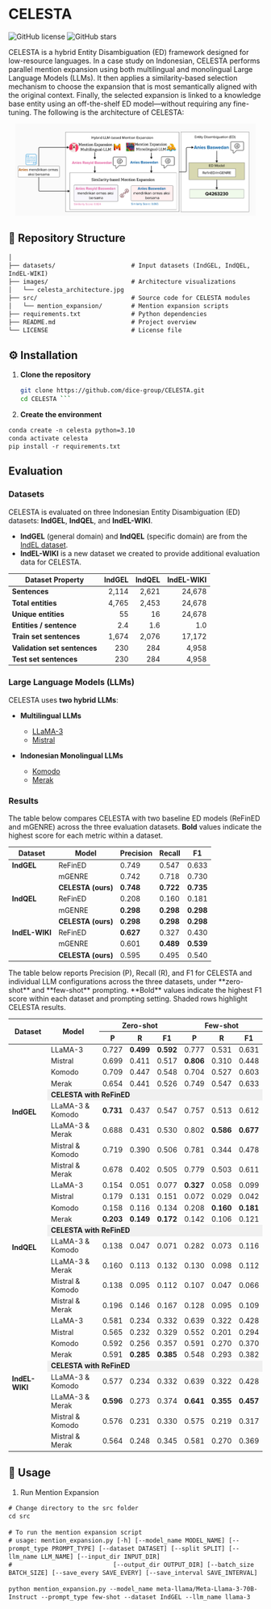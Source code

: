 # CELESTA

![GitHub license](https://img.shields.io/github/license/dice-group/CELESTA)
![GitHub stars](https://img.shields.io/github/stars/dice-group/CELESTA?style=social)

CELESTA is a hybrid Entity Disambiguation (ED) framework designed for low-resource languages. In a case study on Indonesian, CELESTA performs parallel mention expansion using both multilingual and monolingual Large Language Models (LLMs). It then applies a similarity-based selection mechanism to choose the expansion that is most semantically aligned with the original context. Finally, the selected expansion is linked to a knowledge base entity using an off-the-shelf ED model—without requiring any fine-tuning. The following is the architecture of CELESTA:

<p align="center">
<img src="images/celesta_architecture.png" width="95%">
</p>


## 📂 Repository Structure
```
│
├── datasets/                     # Input datasets (IndGEL, IndQEL, IndEL-WIKI)
├── images/                       # Architecture visualizations
│   └── celesta_architecture.jpg
├── src/                          # Source code for CELESTA modules
│   └── mention_expansion/        # Mention expansion scripts
├── requirements.txt              # Python dependencies
├── README.md                     # Project overview
└── LICENSE                       # License file
```

## ⚙️ Installation

1. **Clone the repository**
   ```bash
   git clone https://github.com/dice-group/CELESTA.git
   cd CELESTA ```

2. **Create the environment**
```
conda create -n celesta python=3.10
conda activate celesta
pip install -r requirements.txt
```

## Evaluation

### Datasets

CELESTA is evaluated on three Indonesian Entity Disambiguation (ED) datasets: **IndGEL**, **IndQEL**, and **IndEL-WIKI**.  
- **IndGEL** (general domain) and **IndQEL** (specific domain) are from the [IndEL dataset](https://link-to-IndEL-dataset).  
- **IndEL-WIKI** is a new dataset we created to provide additional evaluation data for CELESTA.

| Dataset Property             | IndGEL | IndQEL | IndEL-WIKI |
|------------------------------|-------:|-------:|-----------:|
| **Sentences**                | 2,114  | 2,621  | 24,678     |
| **Total entities**           | 4,765  | 2,453  | 24,678     |
| **Unique entities**          | 55     | 16     | 24,678     |
| **Entities / sentence**      | 2.4    | 1.6    | 1.0        |
| **Train set sentences**      | 1,674  | 2,076  | 17,172     |
| **Validation set sentences** | 230    | 284    | 4,958      |
| **Test set sentences**       | 230    | 284    | 4,958      |



### Large Language Models (LLMs)

CELESTA uses **two hybrid LLMs**:

- **Multilingual LLMs**
  - [LLaMA-3](https://huggingface.co/meta-llama/Meta-Llama-3-70B-Instruct)
  - [Mistral](https://huggingface.co/mistralai/Mistral-7B-Instruct-v0.3)

- **Indonesian Monolingual LLMs**
  - [Komodo](https://huggingface.co/suayptalha/Komodo-7B-Instruct)
  - [Merak](https://huggingface.co/Ichsan2895/Merak-7B-v4-GGUF)


### Results
The table below compares CELESTA with two baseline ED models (ReFinED and mGENRE) across the three evaluation datasets. **Bold** values indicate the highest score for each metric within a dataset.

| Dataset     | Model            | Precision | Recall  | F1      |
|-------------|------------------|-----------|---------|---------|
| **IndGEL**  | ReFinED          | 0.749     | 0.547   | 0.633   |
|             | mGENRE           | 0.742     | 0.718   | 0.730   |
|             | **CELESTA (ours)** | **0.748** | **0.722** | **0.735** |
| **IndQEL**  | ReFinED          | 0.208     | 0.160   | 0.181   |
|             | mGENRE           | **0.298** | **0.298** | **0.298** |
|             | **CELESTA (ours)** | **0.298** | **0.298** | **0.298** |
| **IndEL-WIKI** | ReFinED       | **0.627** | 0.327   | 0.430   |
|             | mGENRE           | 0.601     | **0.489** | **0.539** |
|             | **CELESTA (ours)** | 0.595     | 0.495   | 0.540   |


<p>
The table below reports Precision (P), Recall (R), and F1 for CELESTA and individual LLM configurations across the three datasets, under **zero-shot** and **few-shot** prompting.  
**Bold** values indicate the highest F1 score within each dataset and prompting setting. Shaded rows highlight CELESTA results.
</p>

<table>
<thead>
<tr>
<th rowspan="2">Dataset</th>
<th rowspan="2">Model</th>
<th colspan="3">Zero-shot</th>
<th colspan="3">Few-shot</th>
</tr>
<tr>
<th>P</th><th>R</th><th>F1</th>
<th>P</th><th>R</th><th>F1</th>
</tr>
</thead>
<tbody>

<!-- IndGEL -->
<tr>
<td rowspan="9"><b>IndGEL</b></td>
<td>LLaMA-3</td><td>0.727</td><td><b>0.499</b></td><td><b>0.592</b></td><td>0.777</td><td>0.531</td><td>0.631</td>
</tr>
<tr><td>Mistral</td><td>0.699</td><td>0.411</td><td>0.517</td><td><b>0.806</b></td><td>0.310</td><td>0.448</td></tr>
<tr><td>Komodo</td><td>0.709</td><td>0.447</td><td>0.548</td><td>0.704</td><td>0.527</td><td>0.603</td></tr>
<tr><td>Merak</td><td>0.654</td><td>0.441</td><td>0.526</td><td>0.749</td><td>0.547</td><td>0.633</td></tr>

<tr style="background-color:#f0f0f0">
<td colspan="7"><b>CELESTA with ReFinED</b></td>
</tr>

<tr><td>LLaMA-3 & Komodo</td><td><b>0.731</b></td><td>0.437</td><td>0.547</td><td>0.757</td><td>0.513</td><td>0.612</td></tr>
<tr><td>LLaMA-3 & Merak</td><td>0.688</td><td>0.431</td><td>0.530</td><td>0.802</td><td><b>0.586</b></td><td><b>0.677</b></td></tr>
<tr><td>Mistral & Komodo</td><td>0.719</td><td>0.390</td><td>0.506</td><td>0.781</td><td>0.344</td><td>0.478</td></tr>
<tr><td>Mistral & Merak</td><td>0.678</td><td>0.402</td><td>0.505</td><td>0.779</td><td>0.503</td><td>0.611</td></tr>

<!-- IndQEL -->
<tr>
<td rowspan="9"><b>IndQEL</b></td>
<td>LLaMA-3</td><td>0.154</td><td>0.051</td><td>0.077</td><td><b>0.327</b></td><td>0.058</td><td>0.099</td>
</tr>
<tr><td>Mistral</td><td>0.179</td><td>0.131</td><td>0.151</td><td>0.072</td><td>0.029</td><td>0.042</td></tr>
<tr><td>Komodo</td><td>0.158</td><td>0.116</td><td>0.134</td><td>0.208</td><td><b>0.160</b></td><td><b>0.181</b></td></tr>
<tr><td>Merak</td><td><b>0.203</b></td><td><b>0.149</b></td><td><b>0.172</b></td><td>0.142</td><td>0.106</td><td>0.121</td></tr>

<tr style="background-color:#f0f0f0">
<td colspan="7"><b>CELESTA with ReFinED</b></td>
</tr>

<tr><td>LLaMA-3 & Komodo</td><td>0.138</td><td>0.047</td><td>0.071</td><td>0.282</td><td>0.073</td><td>0.116</td></tr>
<tr><td>LLaMA-3 & Merak</td><td>0.160</td><td>0.113</td><td>0.132</td><td>0.130</td><td>0.098</td><td>0.112</td></tr>
<tr><td>Mistral & Komodo</td><td>0.138</td><td>0.095</td><td>0.112</td><td>0.107</td><td>0.047</td><td>0.066</td></tr>
<tr><td>Mistral & Merak</td><td>0.196</td><td>0.146</td><td>0.167</td><td>0.128</td><td>0.095</td><td>0.109</td></tr>

<!-- IndEL-WIKI -->
<tr>
<td rowspan="9"><b>IndEL-WIKI</b></td>
<td>LLaMA-3</td><td>0.581</td><td>0.234</td><td>0.332</td><td>0.639</td><td>0.322</td><td>0.428</td>
</tr>
<tr><td>Mistral</td><td>0.565</td><td>0.232</td><td>0.329</td><td>0.552</td><td>0.201</td><td>0.294</td></tr>
<tr><td>Komodo</td><td>0.592</td><td>0.256</td><td>0.357</td><td>0.591</td><td>0.270</td><td>0.370</td></tr>
<tr><td>Merak</td><td>0.591</td><td><b>0.285</b></td><td><b>0.385</b></td><td>0.548</td><td>0.293</td><td>0.382</td></tr>

<tr style="background-color:#f0f0f0">
<td colspan="7"><b>CELESTA with ReFinED</b></td>
</tr>

<tr><td>LLaMA-3 & Komodo</td><td>0.577</td><td>0.234</td><td>0.332</td><td>0.639</td><td>0.322</td><td>0.428</td></tr>
<tr><td>LLaMA-3 & Merak</td><td><b>0.596</b></td><td>0.273</td><td>0.374</td><td><b>0.641</b></td><td><b>0.355</b></td><td><b>0.457</b></td></tr>
<tr><td>Mistral & Komodo</td><td>0.576</td><td>0.231</td><td>0.330</td><td>0.575</td><td>0.219</td><td>0.317</td></tr>
<tr><td>Mistral & Merak</td><td>0.564</td><td>0.248</td><td>0.345</td><td>0.581</td><td>0.270</td><td>0.369</td></tr>

</tbody>
</table>

## 🚀 Usage

1. Run Mention Expansion
```
# Change directory to the src folder
cd src

# To run the mention expansion script
# usage: mention_expansion.py [-h] [--model_name MODEL_NAME] [--prompt_type PROMPT_TYPE] [--dataset DATASET] [--split SPLIT] [--llm_name LLM_NAME] [--input_dir INPUT_DIR]
#                            [--output_dir OUTPUT_DIR] [--batch_size BATCH_SIZE] [--save_every SAVE_EVERY] [--save_interval SAVE_INTERVAL]

python mention_expansion.py --model_name meta-llama/Meta-Llama-3-70B-Instruct --prompt_type few-shot --dataset IndGEL --llm_name llama-3

```


